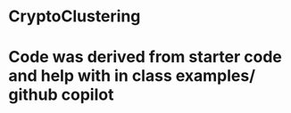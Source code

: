 # CryptoClustering

# Code was derived from starter code and help with in class examples/ github copilot